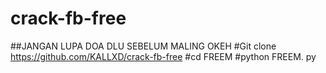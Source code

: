 # crack-fb-free
##JANGAN LUPA DOA DLU SEBELUM MALING OKEH
#Git clone https://github.com/KALLXD/crack-fb-free
#cd FREEM
#python FREEM. py

